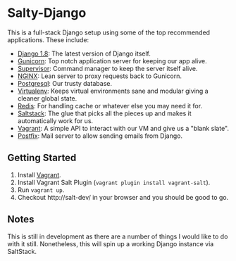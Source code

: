 # Salty-Django

This is a full-stack Django setup using some of the top recommended
applications. These include:

- [Django 1.8](https://www.djangoproject.com/): The latest version of Django itself.
- [Gunicorn](http://gunicorn.org/): Top notch application server for keeping our app alive.
- [Supervisor](http://supervisord.org/): Command manager to keep the server itself alive.
- [NGINX](http://nginx.org/): Lean server to proxy requests back to Gunicorn.
- [Postgresql](http://www.postgresql.org/): Our trusty database.
- [Virtualenv](https://virtualenv.pypa.io/en/latest/): Keeps virtual environments sane and modular giving a cleaner global state.
- [Redis](http://redis.io/): For handling cache or whatever else you may need it for.
- [Saltstack](http://saltstack.com/): The glue that picks all the pieces up and makes it automatically work for us.
- [Vagrant](https://www.vagrantup.com/): A simple API to interact with our VM and give us a "blank slate".
- [Postfix](http://www.postfix.org/): Mail server to allow sending emails from Django.

## Getting Started

1. Install [Vagrant](http://docs.vagrantup.com/v2/installation/index.html).
2. Install Vagrant Salt Plugin (`vagrant plugin install vagrant-salt`).
3. Run `vagrant up`.
4. Checkout http://salt-dev/ in your browser and you should be good to go.

## Notes

This is still in development as there are a number of things I would like to
do with it still. Nonetheless, this will spin up a working Django instance via
SaltStack.

